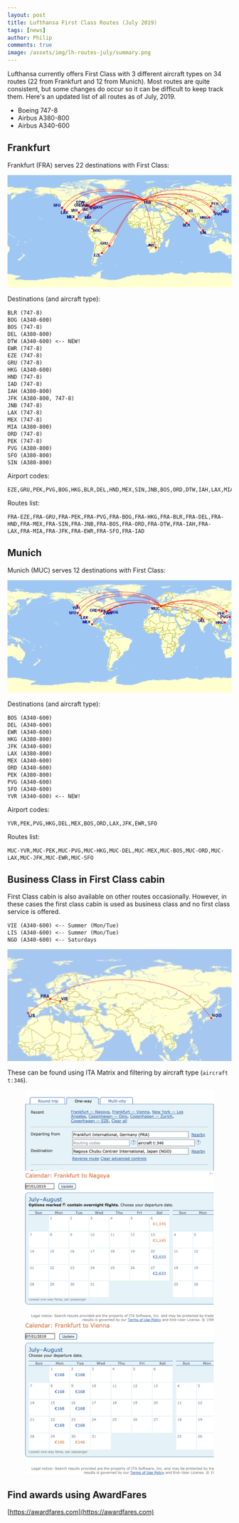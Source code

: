 ```yaml
---
layout: post
title: Lufthansa First Class Routes (July 2019)
tags: [news]
author: Philip
comments: true
image: /assets/img/lh-routes-july/summary.png
---
```


Lufthansa currently offers First Class with 3 different aircraft types on 34 routes (22 from Frankfurt and 12 from Munich). Most routes are quite consistent, but some changes do occur so it can be difficult to keep track them. Here's an updated list of all routes as of July, 2019.

- Boeing 747-8
- Airbus A380-800
- Airbus A340-600

## Frankfurt
Frankfurt (FRA) serves 22 destinations with First Class:

<img src="/assets/img/lh-routes-july/frankfurt.png" />

Destinations (and aircraft type):
```
BLR (747-8)
BOG (A340-600)
BOS (747-8)
DEL (A380-800)
DTW (A340-600) <-- NEW!
EWR (747-8)
EZE (747-8)
GRU (747-8)
HKG (A340-600)
HND (747-8)
IAD (747-8)
IAH (A380-800)
JFK (A380-800, 747-8)
JNB (747-8)
LAX (747-8)
MEX (747-8)
MIA (A380-800)
ORD (747-8)
PEK (747-8)
PVG (A380-800)
SFO (A380-800)
SIN (A380-800)
```

Airport codes: 
```
EZE,GRU,PEK,PVG,BOG,HKG,BLR,DEL,HND,MEX,SIN,JNB,BOS,ORD,DTW,IAH,LAX,MIA,JFK,EWR,SFO,IAD
```

Routes list: 
```
FRA-EZE,FRA-GRU,FRA-PEK,FRA-PVG,FRA-BOG,FRA-HKG,FRA-BLR,FRA-DEL,FRA-HND,FRA-MEX,FRA-SIN,FRA-JNB,FRA-BOS,FRA-ORD,FRA-DTW,FRA-IAH,FRA-LAX,FRA-MIA,FRA-JFK,FRA-EWR,FRA-SFO,FRA-IAD
```

## Munich
Munich (MUC) serves 12 destinations with First Class:

<img src="/assets/img/lh-routes-july/munich.png" />

Destinations (and aircraft type):
```
BOS (A340-600)
DEL (A340-600)
EWR (A340-600)
HKG (A380-800)
JFK (A340-600)
LAX (A380-800)
MEX (A340-600)
ORD (A340-600)
PEK (A380-800)
PVG (A340-600)
SFO (A340-600)
YVR (A340-600) <-- NEW!
```

Airport codes:
```
YVR,PEK,PVG,HKG,DEL,MEX,BOS,ORD,LAX,JFK,EWR,SFO
```

Routes list:
```
MUC-YVR,MUC-PEK,MUC-PVG,MUC-HKG,MUC-DEL,MUC-MEX,MUC-BOS,MUC-ORD,MUC-LAX,MUC-JFK,MUC-EWR,MUC-SFO
```

## Business Class in First Class cabin
First Class cabin is also available on other routes occasionally. However, in these cases the first class cabin is used as business class and no first class service is offered.

```
VIE (A340-600) <-- Summer (Mon/Tue)
LIS (A340-600) <-- Summer (Mon/Tue)
NGO (A340-600) <-- Saturdays
```

<img src="/assets/img/lh-routes-july/other.png" />

These can be found using ITA Matrix and filtering by aircraft type (`aircraft t:346`).


<figure>
<img src="/assets/img/lh-routes-july/itamatrix.png" />
<img src="/assets/img/lh-routes-july/itamatrix-ngo.png" class="half" />
<img src="/assets/img/lh-routes-july/itamatrix-vie.png" class="half" />
</figure>

## Find awards using AwardFares
[https://awardfares.com](https://awardfares.com)
